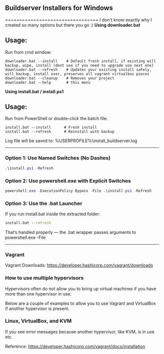 ## Buildserver Installers for Windows
=================================
I don't know exactly why I created so many options but there you go :)
**Using downloader.bat**

Usage:
-------
Run from cmd window:

    downloader.bat --install    # Default fresh install, if existing will backup, wipe, install (dont use if you need to upgrade use next one)
    downloader.bat --refresh    # Updates your existing install safely, will backup, install over, preserves all vagrant virtualbox pieces
    downloader.bat --cleanup    # Removes your project
    downloader.bat --help       # this menu

**Using install.bat / install.ps1**

Usage:
-------
Run from PowerShell or double-click the batch file:

    install.bat --install      # Fresh install
    install.bat --refresh      # Reinstall with backup

Log file will be saved to: %USERPROFILE%\install_buildserver.log

---

### Option 1: Use Named Switches (No Dashes)

```powershell
.\install.ps1 -Refresh
```

### Option 2: Use powershell.exe with Explicit Switches
```powershell
powershell.exe -ExecutionPolicy Bypass -File .\install.ps1 -Refresh
```

### Option 3: Use the .bat Launcher
If you run install.bat inside the extracted folder:

```cmd
install.bat --refresh
```
That’s handled properly — the .bat wrapper passes arguments to powershell.exe -File

---

### Vagrant
Vagrant Downloads: https://developer.hashicorp.com/vagrant/downloads

### How to use multiple hypervisors
Hypervisors often do not allow you to bring up virtual machines if you have more than one hypervisor in use.

Below are a couple of examples to allow you to use Vagrant and VirtualBox if another hypervisor is present.

### Linux, VirtualBox, and KVM
If you see error messages because another hypervisor, like KVM, is in use etc.

Reference: https://developer.hashicorp.com/vagrant/docs/installation
